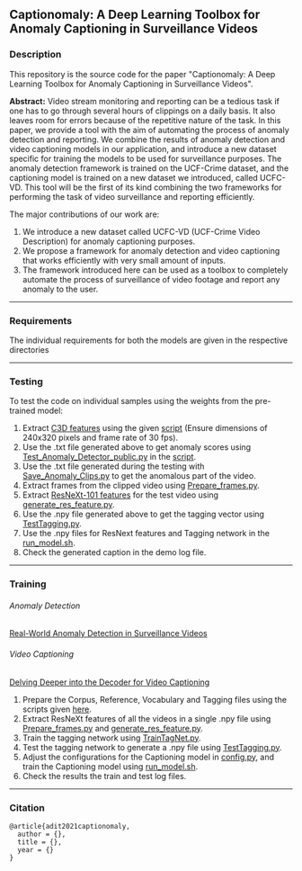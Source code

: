 ## Captionomaly: A Deep Learning Toolbox for Anomaly Captioning in Surveillance Videos

### <a name = "Description"> </a> Description
This repository is the source code for the paper "Captionomaly: A Deep Learning Toolbox for Anomaly Captioning in Surveillance Videos". 

**Abstract:** Video stream monitoring and reporting can be a tedious task if one has to go through several hours of clippings on a daily basis. It also leaves room for errors because of the repetitive nature of the task. In this paper, we provide a tool with the aim of automating the process of anomaly detection and reporting. We combine the results of anomaly detection and video captioning models in our application, and introduce a new dataset specific for training the models to be used for surveillance purposes. The anomaly detection framework is trained on the UCF-Crime dataset, and the captioning model is trained on a new dataset we introduced, called UCFC-VD. This tool will be the first of its kind combining the two frameworks for performing the task of video surveillance and reporting efficiently.

The major contributions of our work are:

1. We introduce a new dataset called UCFC-VD (UCF-Crime Video Description) for anomaly captioning purposes.
2. We propose a framework for anomaly detection and video captioning that works efficiently with very small amount of inputs.
3. The framework introduced here can be used as a toolbox to completely automate the process of surveillance of video footage and report any anomaly to the user.

---

### <a name = "Requirements"> </a> Requirements
The individual requirements for both the models are given in the respective directories

---

### <a name = "Testing"> </a> Testing

To test the code on individual samples using the weights from the pre-trained model:

1. Extract [C3D features](https://github.com/facebookarchive/C3D) using the given [script](https://github.com/Adit31/Anomaly-Detection-and-Video-Captioning/blob/main/Anomaly%20Detection/Feature%20Extractor/Feature_Extractor.ipynb) (Ensure dimensions of 240x320 pixels and frame rate of 30 fps).
2. Use the .txt file generated above to get anomaly scores using [Test_Anomaly_Detector_public.py](https://github.com/Adit31/Anomaly-Detection-and-Video-Captioning/blob/main/Anomaly%20Detection/Test_Anomaly_Detector_public.py) in the [script](https://github.com/Adit31/Anomaly-Detection-and-Video-Captioning/blob/main/Anomaly%20Detection/CCTV_Anomaly.ipynb).
3. Use the .txt file generated during the testing with [Save_Anomaly_Clips.py](https://github.com/Adit31/Anomaly-Detection-and-Video-Captioning/blob/main/Anomaly%20Detection/Save_Anomaly_Clips.py) to get the anomalous part of the video.
4. Extract frames from the clipped video using [Prepare_frames.py](https://github.com/Adit31/Anomaly-Detection-and-Video-Captioning/blob/main/Video%20Captioning/Feature%20Extractor/Prepare_frames.py).
5. Extract [ResNeXt-101 features](https://github.com/taehoonlee/tensornets) for the test video using [generate_res_feature.py](https://github.com/Adit31/Anomaly-Detection-and-Video-Captioning/blob/main/Video%20Captioning/Feature%20Extractor/generate_res_feature.py).
6. Use the .npy file generated above to get the tagging vector using [TestTagging.py](https://github.com/Adit31/Anomaly-Detection-and-Video-Captioning/blob/main/Video%20Captioning/Tagging%20Network/TestTagging.py).
7. Use the .npy files for ResNext features and Tagging network in the [run_model.sh](https://github.com/Adit31/Anomaly-Detection-and-Video-Captioning/blob/main/Video%20Captioning/Delving%20Deeper%20into%20the%20Decoder%20for%20Video%20Captioning/run_model.sh).
8. Check the generated caption in the demo log file.

---

### <a name = "Training"> </a>Training
###### Anomaly Detection 
[Real-World Anomaly Detection in Surveillance Videos](https://github.com/WaqasSultani/AnomalyDetectionCVPR2018)

###### Video Captioning
[Delving Deeper into the Decoder for Video Captioning](https://github.com/WingsBrokenAngel/delving-deeper-into-the-decoder-for-video-captioning#requirement)


1. Prepare the Corpus, Reference, Vocabulary and Tagging files using the scripts given [here](https://github.com/Adit31/Anomaly-Detection-and-Video-Captioning/tree/main/Video%20Captioning/Data%20Preparation/Scripts).
2. Extract ResNeXt features of all the videos in a single .npy file using [Prepare_frames.py](https://github.com/Adit31/Anomaly-Detection-and-Video-Captioning/blob/main/Video%20Captioning/Feature%20Extractor/Prepare_frames.py) and [generate_res_feature.py](https://github.com/Adit31/Anomaly-Detection-and-Video-Captioning/blob/main/Video%20Captioning/Feature%20Extractor/generate_res_feature.py).
3. Train the tagging network using [TrainTagNet.py](https://github.com/Adit31/Anomaly-Detection-and-Video-Captioning/blob/main/Video%20Captioning/Tagging%20Network/TrainTagNet.py).
4. Test the tagging network to generate a .npy file using [TestTagging.py](https://github.com/Adit31/Anomaly-Detection-and-Video-Captioning/blob/main/Video%20Captioning/Tagging%20Network/TestTagging.py).
6. Adjust the configurations for the Captioning model in [config.py](https://github.com/Adit31/Anomaly-Detection-and-Video-Captioning/blob/main/Video%20Captioning/Delving%20Deeper%20into%20the%20Decoder%20for%20Video%20Captioning/config.py), and train the Captioning model using [run_model.sh](https://github.com/Adit31/Anomaly-Detection-and-Video-Captioning/blob/main/Video%20Captioning/Delving%20Deeper%20into%20the%20Decoder%20for%20Video%20Captioning/run_model.sh).
7. Check the results the train and test log files.

---

### <a name = "Citation"> </a> Citation
```
@article{adit2021captionomaly,
  author = {},
  title = {},
  year = {}
}
```
